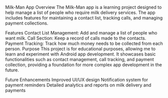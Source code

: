 Milk-Man App
Overview
The Milk-Man app is a learning project designed to help manage a list of people who require milk delivery services. The app includes features for maintaining a contact list, tracking calls, and managing payment collections.

Features
Contact List Management: Add and manage a list of people who want milk.
Call Section: Keep a record of calls made to the contacts.
Payment Tracking: Track how much money needs to be collected from each person.
Purpose
This project is for educational purposes, allowing me to learn and experiment with Android app development. It showcases basic functionalities such as contact management, call tracking, and payment collection, providing a foundation for more complex app development in the future.

Future Enhancements
Improved UI/UX design
Notification system for payment reminders
Detailed analytics and reports on milk delivery and payments
